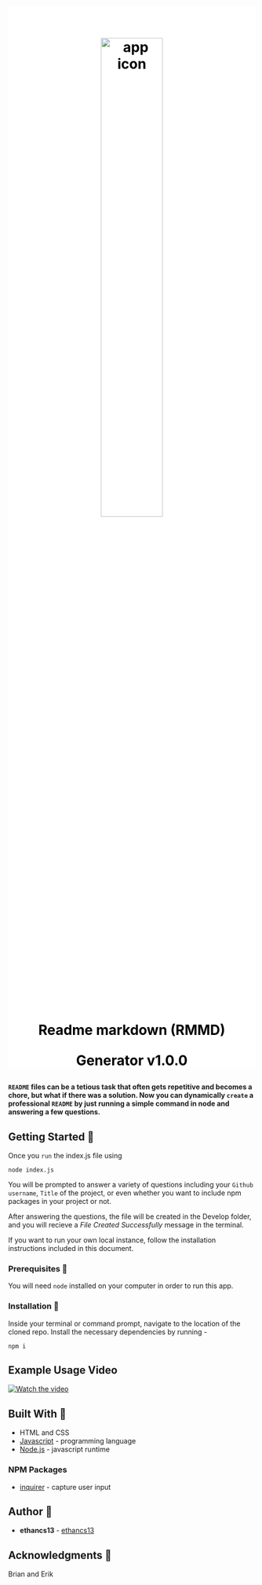 <div align="center" style="background:white;padding-top:20px;color:black;">
<h1>
<img src="https://upload.wikimedia.org/wikipedia/commons/thumb/4/48/Markdown-mark.svg/2560px-Markdown-mark.svg.png" alt="app icon" style="width:50%;padding:5px;"/>
<p style="padding-top:20px;">Readme markdown (RMMD)</p>
<p>Generator v1.0.0</p>
</h1>
</div>

#### `README` files can be a tetious task that often gets repetitive and becomes a chore, but what if there was a solution. Now you can dynamically `create` a professional `README` by just running a simple command in node and answering a few questions.

## Getting Started 🌱

Once you `run` the index.js file using

```
node index.js
```
You will be prompted to answer a variety of questions including your `Github username`, `Title` of the project, or even whether you want to include npm packages in your project or not.

After answering the questions, the file will be created in the Develop folder, and you will recieve a *File Created Successfully* message in the terminal.

If you want to run your own local instance, follow the installation instructions included in this document.


### Prerequisites 📂
You will need `node` installed on your computer in order to run this app.

### Installation 📁
Inside your terminal or command prompt, navigate to the location of the cloned repo. Install the necessary dependencies by running - 
```
npm i
```
## Example Usage Video
[![Watch the video](https://cdnwebsite.databox.com/wp-content/uploads/2019/05/02115706/improve-video-play-rate.png)](./Develop/video/Untitled_%20Oct%2024,%202023%201_50%20PM.mp4)


## Built With 🌱
* HTML and CSS
* [Javascript](https://www.javascript.com/) - programming language
* [Node.js](https://nodejs.org/en/) - javascript runtime

### NPM Packages
* [inquirer](https://www.npmjs.com/package/inquirer) - capture user input  


## Author 🔑
* **ethancs13** - [ethancs13](https://github.com/ethancs13)

## Acknowledgments 🙏
Brian and Erik

</div>